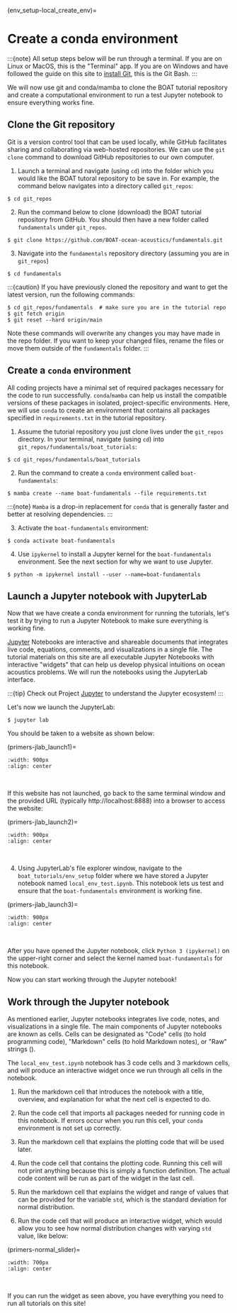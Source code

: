 (env_setup-local_create_env)=
# Create a conda environment

:::{note}
All setup steps below will be run through a terminal. If you are on Linux or MacOS, this is the "Terminal" app. If you are on Windows and have followed the guide on this site to [install Git](env_setup-local_git), this is the Git Bash.
:::

We will now use git and conda/mamba to clone the BOAT tutorial repository and create a computational environment to run a test Jupyter notebook to ensure everything works fine.


## Clone the Git repository

Git is a version control tool that can be used locally, while GitHub facilitates sharing and collaborating via web-hosted repositories. We can use the `git clone` command to download GitHub repositories to our own computer.

1) Launch a terminal and navigate (using `cd`) into the folder which you would like the BOAT tutoral repository to be save in. For example, the command below navigates into a directory called `git_repos`:
```shell
$ cd git_repos
```

2) Run the command below to clone (download) the BOAT tutorial repository from GitHub. You should then have a new folder called `fundamentals` under `git_repos`.
```shell
$ git clone https://github.com/BOAT-ocean-acoustics/fundamentals.git
```

3) Navigate into the `fundamentals` repository directory (assuming you are in `git_repos`)
```shell
$ cd fundamentals
```

:::{caution}
If you have previously cloned the repository and want to get the latest version, run the following commands:
```shell
$ cd git_repos/fundamentals  # make sure you are in the tutorial repo
$ git fetch origin
$ git reset --hard origin/main
```
Note these commands will overwrite any changes you may have made in the repo folder. If you want to keep your changed files, rename the files or move them outside of the `fundamentals` folder.
:::



## Create a `conda` environment

All coding projects have a minimal set of required packages necessary for the code to run successfully. `conda`/`mamba` can help us install the compatible versions of these packages in isolated, project-specific environments. Here, we will use `conda` to create an environment that contains all packages specified in `requirements.txt` in the tutorial repository.

1) Assume the tutorial repository you just clone lives under the `git_repos` directory. In your terminal, navigate (using `cd`) into `git_repos/fundamentals/boat_tutorials`:
```shell
$ cd git_repos/fundamentals/boat_tutorials
```

2) Run the command to create a `conda` environment called `boat-fundamentals`:
```shell
$ mamba create --name boat-fundamentals --file requirements.txt
```

:::{note}
`Mamba` is a drop-in replacement for `conda` that is generally faster and better at resolving dependencies.
:::

3) Activate the `boat-fundamentals` environment:
```shell
$ conda activate boat-fundamentals
```

4) Use `ipykernel` to install a Jupyter kernel for the `boat-fundamentals` environment. See the next section for why we want to use Jupyter.
```shell
$ python -m ipykernel install --user --name=boat-fundamentals
```


## Launch a Jupyter notebook with JupyterLab

Now that we have create a conda environment for running the tutorials, let's test it by trying to run a Jupyter Notebook to make sure everything is working fine.

[Jupyter](https://jupyter.org/) Notebooks are interactive and shareable documents that integrates live code, equations, comments, and visualizations in a single file. The tutorial materials on this site are all executable Jupyter Notebooks with interactive "widgets" that can help us develop physical intuitions on ocean acoustics problems. We will run the notebooks using the JupyterLab interface.

:::{tip}
Check out Project [Jupyter](https://jupyter.org/) to understand the Jupyter ecosystem!
:::

Let's now we launch the JupyterLab:
```shell
$ jupyter lab
```

You should be taken to a website as shown below:

(primers-jlab_launch1)=
```{image} ../images/primers/jlab_launch1.png
:width: 900px
:align: center
```
<br>

If this website has not launched, go back to the same terminal window and the provided URL (typically http://localhost:8888) into a browser to access the website:

(primers-jlab_launch2)=
```{image} ../images/primers/jlab_launch2.png
:width: 900px
:align: center
```
<br>

4) Using JupyterLab's file explorer window, navigate to the `boat_tutorials/env_setup` folder where we have stored a Jupyter notebook named `local_env_test.ipynb`. This notebook lets us test and ensure that the `boat-fundamentals` environment is working fine.

(primers-jlab_launch3)=
```{image} ../images/primers/jlab_launch3.png
:width: 900px
:align: center
```
<br>

After you have opened the Jupyter notebook, click `Python 3 (ipykernel)` on the upper-right corner and select the kernel named `boat-fundamentals` for this notebook.

Now you can start working through the Jupyter notebook!



## Work through the Jupyter notebook

As mentioned earlier, Jupyter notebooks integrates live code, notes, and visualizations in a single file. The main components of Jupyter notebooks are known as cells. Cells can be designated as "Code" cells (to hold programming code), "Markdown" cells (to hold Markdown notes), or "Raw" strings ().

The `local_env_test.ipynb` notebook has 3 code cells and 3 markdown cells, and will produce an interactive widget once we run through all cells in the notebook. 

1) Run the markdown cell that introduces the notebook with a title, overview, and explanation for what the next cell is expected to do.

2) Run the code cell that imports all packages needed for running code in this notebook. If errors occur when you run this cell, your `conda` environment is not set up correctly.

3) Run the markdown cell that explains the plotting code that will be used later.

4) Run the code cell that contains the plotting code. Running this cell will not print anything because this is simply a function definition. The actual code content will be run as part of the widget in the last cell.

5) Run the markdown cell that explains the widget and range of values that can be provided for the variable `std`, which is the standard deviation for normal distribution.

6) Run the code cell that will produce an interactive widget, which would allow you to see how normal distribution changes with varying `std` value, like below:

(primers-normal_slider)=
```{image} ../images/primers/normal_slider.gif
:width: 700px
:align: center
```
<br>

If you can run the widget as seen above, you have everything you need to run all tutorials on this site!
